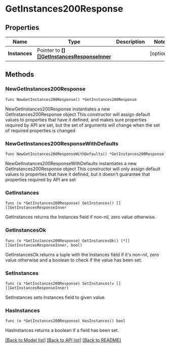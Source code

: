 # GetInstances200Response

## Properties

Name | Type | Description | Notes
------------ | ------------- | ------------- | -------------
**Instances** | Pointer to [**[][]GetInstancesResponseInner**]([]GetInstancesResponseInner.md) |  | [optional] 

## Methods

### NewGetInstances200Response

`func NewGetInstances200Response() *GetInstances200Response`

NewGetInstances200Response instantiates a new GetInstances200Response object
This constructor will assign default values to properties that have it defined,
and makes sure properties required by API are set, but the set of arguments
will change when the set of required properties is changed

### NewGetInstances200ResponseWithDefaults

`func NewGetInstances200ResponseWithDefaults() *GetInstances200Response`

NewGetInstances200ResponseWithDefaults instantiates a new GetInstances200Response object
This constructor will only assign default values to properties that have it defined,
but it doesn't guarantee that properties required by API are set

### GetInstances

`func (o *GetInstances200Response) GetInstances() [][]GetInstancesResponseInner`

GetInstances returns the Instances field if non-nil, zero value otherwise.

### GetInstancesOk

`func (o *GetInstances200Response) GetInstancesOk() (*[][]GetInstancesResponseInner, bool)`

GetInstancesOk returns a tuple with the Instances field if it's non-nil, zero value otherwise
and a boolean to check if the value has been set.

### SetInstances

`func (o *GetInstances200Response) SetInstances(v [][]GetInstancesResponseInner)`

SetInstances sets Instances field to given value.

### HasInstances

`func (o *GetInstances200Response) HasInstances() bool`

HasInstances returns a boolean if a field has been set.


[[Back to Model list]](../README.md#documentation-for-models) [[Back to API list]](../README.md#documentation-for-api-endpoints) [[Back to README]](../README.md)


